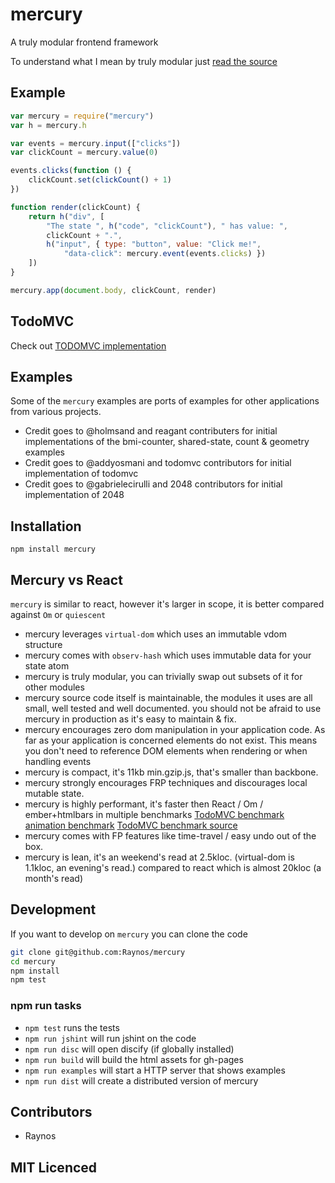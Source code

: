 # mercury

<!--
    [![build status][1]][2]
    [![NPM version][3]][4]
    [![Coverage Status][5]][6]
    [![gemnasium Dependency Status][7]][8]
    [![Davis Dependency status][9]][10]
-->

<!-- [![browser support][11]][12] -->

A truly modular frontend framework

To understand what I mean by truly modular just [read the source](https://github.com/Raynos/mercury/blob/master/index.js)

## Example

```js
var mercury = require("mercury")
var h = mercury.h

var events = mercury.input(["clicks"])
var clickCount = mercury.value(0)

events.clicks(function () {
    clickCount.set(clickCount() + 1)
})

function render(clickCount) {
    return h("div", [
        "The state ", h("code", "clickCount"), " has value: ",
        clickCount + ".",
        h("input", { type: "button", value: "Click me!",
            "data-click": mercury.event(events.clicks) })
    ])
}

mercury.app(document.body, clickCount, render)
```

## TodoMVC

Check out [TODOMVC implementation](examples/todomvc)

## Examples

Some of the `mercury` examples are ports of examples for other
  applications from various projects.

 - Credit goes to @holmsand and reagant contributers for initial
    implementations of the bmi-counter, shared-state, count &
    geometry examples
 - Credit goes to @addyosmani and todomvc contributors for 
    initial implementation of todomvc
 - Credit goes to @gabrielecirulli and 2048 contributors for
    initial implementation of 2048

## Installation

`npm install mercury`

## Mercury vs React

`mercury` is similar to react, however it's larger in scope, it is better
  compared against `Om` or `quiescent`
  
 - mercury leverages `virtual-dom` which uses an immutable vdom structure
 - mercury comes with `observ-hash` which uses immutable data for your state atom
 - mercury is truly modular, you can trivially swap out subsets of it for other modules
 - mercury source code itself is maintainable, the modules it uses are all small, well tested and well documented.
    you should not be afraid to use mercury in production as it's easy to maintain & fix.
 - mercury encourages zero dom manipulation in your application code. As far as your application is concerned
    elements do not exist. This means you don't need to reference DOM elements when rendering or when handling
    events
 - mercury is compact, it's 11kb min.gzip.js, that's smaller than backbone.
 - mercury strongly encourages FRP techniques and discourages local mutable state.
 - mercury is highly performant, it's faster then React / Om / ember+htmlbars in multiple benchmarks
    [TodoMVC benchmark](http://matt-esch.github.io/mercury-perf/)\
    [animation benchmark](http://jsfiddle.net/sVPQL/11/) 
    [TodoMVC benchmark source](https://github.com/matt-esch/mercury-perf)
 - mercury comes with FP features like time-travel / easy undo out of the box.
 - mercury is lean, it's an weekend's read at 2.5kloc. (virtual-dom is 1.1kloc, an evening's read.)
    compared to react which is almost 20kloc (a month's read)

## Development

If you want to develop on `mercury` you can clone the code

```sh
git clone git@github.com:Raynos/mercury
cd mercury
npm install
npm test
```

### npm run tasks

 - `npm test` runs the tests
 - `npm run jshint` will run jshint on the code
 - `npm run disc` will open discify (if globally installed)
 - `npm run build` will build the html assets for gh-pages
 - `npm run examples` will start a HTTP server that shows examples
 - `npm run dist` will create a distributed version of mercury

## Contributors

 - Raynos

## MIT Licenced

  [1]: https://secure.travis-ci.org/Raynos/mercury.png
  [2]: https://travis-ci.org/Raynos/mercury
  [3]: https://badge.fury.io/js/mercury.png
  [4]: https://badge.fury.io/js/mercury
  [5]: https://coveralls.io/repos/Raynos/mercury/badge.png
  [6]: https://coveralls.io/r/Raynos/mercury
  [7]: https://gemnasium.com/Raynos/mercury.png
  [8]: https://gemnasium.com/Raynos/mercury
  [9]: https://david-dm.org/Raynos/mercury.png
  [10]: https://david-dm.org/Raynos/mercury
  [11]: https://ci.testling.com/Raynos/mercury.png
  [12]: https://ci.testling.com/Raynos/mercury
